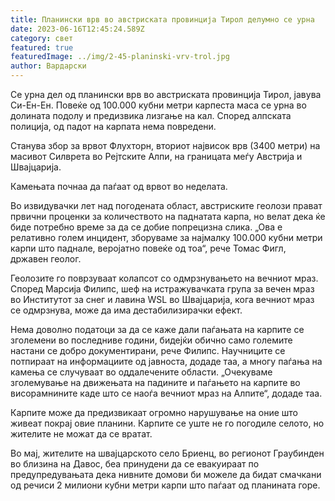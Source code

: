 ```yaml
---
title: Планински врв во австриската провинција Тирол делумно се урна
date: 2023-06-16T12:45:24.589Z
category: свет
featured: true
featuredImage: ../img/2-45-planinski-vrv-trol.jpg
author: Вардарски
---
```

Се урна дел од планински врв во австриската провинција Тирол, јавува Си-Ен-Ен. Повеќе од 100.000 кубни метри карпеста маса се урна во долината подолу и предизвика лизгање на кал. Според алпската полиција, од падот на карпата нема повредени.

Станува збор за врвот Флухторн, вториот највисок врв (3400 метри) на масивот Силврета во Рејтските Алпи, на границата меѓу Австрија и Швајцарија.

Камењата почнаа да паѓаат од врвот во неделата.

Во извидувачки лет над погодената област, австриските геолози прават првични проценки за количеството на паднатата карпа, но велат дека ќе биде потребно време за да се добие попрецизна слика. „Ова е релативно голем инцидент, зборуваме за најмалку 100.000 кубни метри карпи што паднале, веројатно повеќе од тоа“, рече Томас Фигл, државен геолог.

Геолозите го поврзуваат колапсот со одмрзнувањето на вечниот мраз. Според Марсија Филипс, шеф на истражувачката група за вечен мраз во Институтот за снег и лавина WSL во Швајцарија, кога вечниот мраз се одмрзнува, може да има дестабилизирачки ефект.

Нема доволно податоци за да се каже дали паѓањата на карпите се зголемени во последниве години, бидејќи обично само големите настани се добро документирани, рече Филипс. Научниците се потпираат на информациите од јавноста, додаде таа, а многу паѓања на камења се случуваат во оддалечените области. „Очекуваме зголемување на движењата на падините и паѓањето на карпите во висорамнините каде што се наоѓа вечниот мраз на Алпите“, додаде таа.

Карпите може да предизвикаат огромно нарушување на оние што живеат покрај овие планини. Карпите се уште не го погодиле селото, но жителите не можат да се вратат.

Во мај, жителите на швајцарското село Бриенц, во регионот Граубинден во близина на Давос, беа принудени да се евакуираат по предупредувањата дека нивните домови би можеле да бидат смачкани од речиси 2 милиони кубни метри карпи што паѓаат од планината горе.
